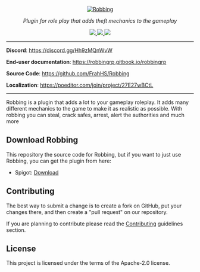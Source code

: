<p align="center">
  <a href="https://robbingrp.gitbook.io/robbingrp"><img src="https://i.imgur.com/yNpDjw6.png" alt="Robbing"></a>
</p>
<p align="center">
    <em>Plugin for role play that adds theft mechanics to the gameplay</em>
</p>
<p align="center">
    <a href="https://bstats.org/plugin/bukkit/Robbing2/22346" alt="bstats servers">
        <img src="https://img.shields.io/bstats/servers/22346?color=5c769b&style=for-the-badge"/>
    </a>
    <a href="https://bstats.org/plugin/bukkit/Robbing2/22346" alt="bstats players">
        <img src="https://img.shields.io/bstats/players/22346?color=5c769b&style=for-the-badge"/>
    </a>
    <a href="https://discord.gg/Hh9zMQnWvW" alt="Discord">
        <img src="https://img.shields.io/discord/1023367722496700477?label=discord&style=for-the-badge&color=5c769b"/>
    </a>
</p>

---

**Discord**: <a href="https://discord.gg/Hh9zMQnWvW" target="_blank">https://discord.gg/Hh9zMQnWvW</a>

**End-user documentation**: <a href="https://robbingrp.gitbook.io/robbingrp" target="_blank">https://robbingrp.gitbook.io/robbingrp</a>

**Source Code**: <a href="https://github.com/FrahHS/Robbing" target="_blank">https://github.com/FrahHS/Robbing</a>

**Localization**: <a href="https://poeditor.com/join/project/27E27wBCtL" target="_blank">https://poeditor.com/join/project/27E27wBCtL</a>

---

Robbing is a plugin that adds a lot to your gameplay roleplay. It adds many different mechanics to the game to make it as realistic as possible. With robbing you can steal, crack safes, arrest, alert the authorities and much more

## Download Robbing

This repository the source code for Robbing, but if you want to just use Robbing, you can get the plugin from here:

* Spigot: [Download](https://www.spigotmc.org/resources/robbing-%E2%AD%95-roleplay-%E2%AD%95-custom-items-%E2%AD%90.117484/)

Contributing
-----
The best way to submit a change is to create a fork on GitHub, put your changes there, and then create a "pull request" on our repository.

If you are planning to contribute please read the [Contributing](https://github.com/FrahHS/Robbing/blob/main/CONTRIBUTING.md) guidelines section.

License
-----
This project is licensed under the terms of the Apache-2.0 license.
